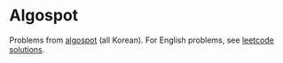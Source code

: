 # Algospot
Problems from [algospot](https://www.algospot.com/) (all Korean). For English problems, see [leetcode solutions](../leetcode).
